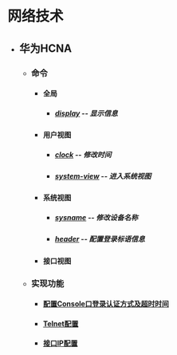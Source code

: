 # 网络技术
* ## 华为HCNA
  * ### 命令
    * #### 全局
      * ##### [display](huawei/command/display.md) -- 显示信息

    * #### 用户视图
      * ##### [clock](huawei/command/clock.md) -- 修改时间
      * ##### [system-view](huawei/command/system-view.md) -- 进入系统视图
    * #### 系统视图
      * ##### [sysname](huawei/command/sysname.md) -- 修改设备名称
      * ##### [header](huawei/command/header.md) -- 配置登录标语信息
    * #### 接口视图
  * ### 实现功能
    * #### [配置Console口登录认证方式及超时时间](huawei/function/console-authentication-mode.md)
    * #### [Telnet配置](huawei/function/telnet-setup.md)
    * #### [接口IP配置](huawei/function/interface-ip-setup.md)